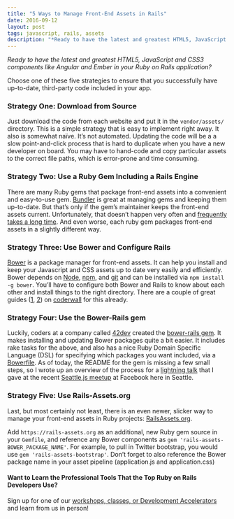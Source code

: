```yaml
---
title: "5 Ways to Manage Front-End Assets in Rails"
date: 2016-09-12
layout: post
tags: javascript, rails, assets
description: "*Ready to have the latest and greatest HTML5, JavaScript and CSS3 components like Angular and Ember in your Ruby on Rails application?*"
---
```

*Ready to have the latest and greatest HTML5, JavaScript and CSS3 components like Angular and Ember in your Ruby on Rails application?*

Choose one of these five strategies to ensure that you successfully have up-to-date, third-party code included in your app.

### Strategy One: Download from Source
Just download the code from each website and put it in the `vendor/assets/` directory. This is a simple strategy that is easy to implement right away. It also is somewhat naïve. It’s not automated. Updating the code will be a a slow point-and-click process that is hard to duplicate when you have a new developer on board. You may have to hand-code and copy particular assets to the correct file paths, which is error-prone and time consuming.

### Strategy Two: Use a Ruby Gem Including a Rails Engine
There are many Ruby gems that package front-end assets into a convenient and easy-to-use gem. [Bundler](http://bundler.io/) is great at managing gems and keeping them up-to-date. But that’s only if the gem’s maintainer keeps the front-end assets current. Unfortunately, that doesn’t happen very often and [frequently takes a long time](https://github.com/thomas-mcdonald/bootstrap-sass/issues/428). And even worse, each ruby gem packages front-end assets in a slightly different way.

### Strategy Three: Use Bower and Configure Rails
[Bower](http://bower.io/) is a package manager for front-end assets. It can help you install and keep your Javascript and CSS assets up to date very easily and efficiently. Bower depends on [Node](http://nodejs.org/), [npm](https://www.npmjs.org/), and [git](http://git-scm.com/) and can be installed via `npm install -g bower`. You’ll have to configure both Bower and Rails to know about each other and install things to the right directory. There are a couple of great guides (<a href="https://coderwall.com/p/hhaxlg" target="_blank">1</a>, <a href="https://coderwall.com/p/6bmygq" target="_blank">2</a>) on [coderwall](https://coderwall.com/ivanoats) for this already.

### Strategy Four: Use the Bower-Rails gem
Luckily, coders at a company called [42dev](https://twitter.com/42_dev) created the [bower-rails gem](https://github.com/42dev/bower-rails). It makes installing and updating Bower packages quite a bit easier. It includes rake tasks for the above, and also has a nice Ruby Domain Specific Language (DSL) for specifying which packages you want included, via a [Bowerfile](https://github.com/42dev/bower-rails#ruby-dsl-configuration). As of today, the README for the gem is missing a few small steps, so I wrote up an overview of the process for a [lightning talk](https://speakerdeck.com/ivanoats/bower-and-rails) that I gave at the recent [Seattle.js meetup](http://www.meetup.com/seattlejs/) at Facebook here in Seattle.

<script async class="speakerdeck-embed" data-id="1865304045840131002222524170b49d" data-ratio="1.29456384323641" src="http://speakerdeck.com/assets/embed.js"></script>

### Strategy Five: Use Rails-Assets.org
Last, but most certainly not least, there is an even newer, slicker way to manage your front-end assets in Ruby projects: [RailsAssets.org](http://rails-assets.org/).

Add `https://rails-assets.org` as an additional, new Ruby gem source in your `Gemfile`, and reference any Bower components as `gem 'rails-assets-BOWER_PACKAGE_NAME'`. For example, to pull in Twitter bootstrap, you would use `gem 'rails-assets-bootstrap'`. Don’t forget to also reference the Bower package name in your asset pipeline (application.js and application.css)

#### Want to Learn the Professional Tools That the Top Ruby on Rails Developers Use?

Sign up for one of our [workshops, classes, or Development Accelerators](http://www.codefellows.org/calendar) and learn from us in person!